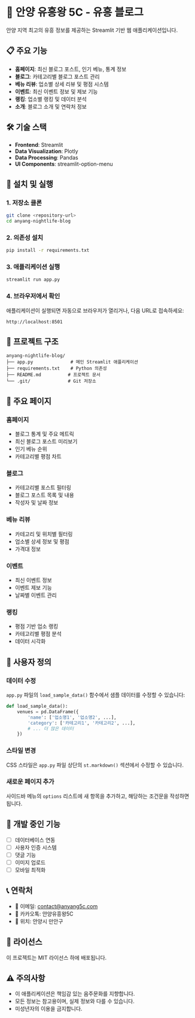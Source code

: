 # 🌟 안양 유흥왕 5C - 유흥 블로그

안양 지역 최고의 유흥 정보를 제공하는 Streamlit 기반 웹 애플리케이션입니다.

## 📋 주요 기능

- **홈페이지**: 최신 블로그 포스트, 인기 베뉴, 통계 정보
- **블로그**: 카테고리별 블로그 포스트 관리
- **베뉴 리뷰**: 업소별 상세 리뷰 및 평점 시스템
- **이벤트**: 최신 이벤트 정보 및 제보 기능
- **랭킹**: 업소별 랭킹 및 데이터 분석
- **소개**: 블로그 소개 및 연락처 정보

## 🛠️ 기술 스택

- **Frontend**: Streamlit
- **Data Visualization**: Plotly
- **Data Processing**: Pandas
- **UI Components**: streamlit-option-menu

## 🚀 설치 및 실행

### 1. 저장소 클론
```bash
git clone <repository-url>
cd anyang-nightlife-blog
```

### 2. 의존성 설치
```bash
pip install -r requirements.txt
```

### 3. 애플리케이션 실행
```bash
streamlit run app.py
```

### 4. 브라우저에서 확인
애플리케이션이 실행되면 자동으로 브라우저가 열리거나, 다음 URL로 접속하세요:
```
http://localhost:8501
```

## 📁 프로젝트 구조

```
anyang-nightlife-blog/
├── app.py              # 메인 Streamlit 애플리케이션
├── requirements.txt    # Python 의존성
├── README.md          # 프로젝트 문서
└── .git/              # Git 저장소
```

## 🎨 주요 페이지

### 홈페이지
- 블로그 통계 및 주요 메트릭
- 최신 블로그 포스트 미리보기
- 인기 베뉴 순위
- 카테고리별 평점 차트

### 블로그
- 카테고리별 포스트 필터링
- 블로그 포스트 목록 및 내용
- 작성자 및 날짜 정보

### 베뉴 리뷰
- 카테고리 및 위치별 필터링
- 업소별 상세 정보 및 평점
- 가격대 정보

### 이벤트
- 최신 이벤트 정보
- 이벤트 제보 기능
- 날짜별 이벤트 관리

### 랭킹
- 평점 기반 업소 랭킹
- 카테고리별 평점 분석
- 데이터 시각화

## 🔧 사용자 정의

### 데이터 수정
`app.py` 파일의 `load_sample_data()` 함수에서 샘플 데이터를 수정할 수 있습니다:

```python
def load_sample_data():
    venues = pd.DataFrame({
        'name': ['업소명1', '업소명2', ...],
        'category': ['카테고리1', '카테고리2', ...],
        # ... 더 많은 데이터
    })
```

### 스타일 변경
CSS 스타일은 `app.py` 파일 상단의 `st.markdown()` 섹션에서 수정할 수 있습니다.

### 새로운 페이지 추가
사이드바 메뉴의 `options` 리스트에 새 항목을 추가하고, 해당하는 조건문을 작성하면 됩니다.

## 🚧 개발 중인 기능

- [ ] 데이터베이스 연동
- [ ] 사용자 인증 시스템
- [ ] 댓글 기능
- [ ] 이미지 업로드
- [ ] 모바일 최적화

## 📞 연락처

- 📧 이메일: contact@anyang5c.com
- 📱 카카오톡: 안양유흥왕5C
- 📍 위치: 안양시 만안구

## 📄 라이선스

이 프로젝트는 MIT 라이선스 하에 배포됩니다.

## ⚠️ 주의사항

- 이 애플리케이션은 책임감 있는 음주문화를 지향합니다.
- 모든 정보는 참고용이며, 실제 정보와 다를 수 있습니다.
- 미성년자의 이용을 금지합니다.